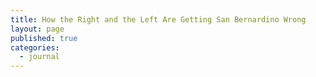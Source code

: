 ```yaml
---
title: How the Right and the Left Are Getting San Bernardino Wrong
layout: page
published: true
categories:
  - journal
---
```

